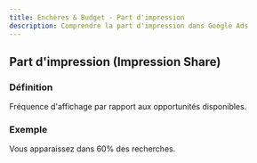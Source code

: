```yaml
---
title: Enchères & Budget - Part d'impression
description: Comprendre la part d'impression dans Google Ads
---
```


## Part d'impression (Impression Share)

### Définition
Fréquence d'affichage par rapport aux opportunités disponibles.

### Exemple
Vous apparaissez dans 60% des recherches.